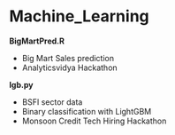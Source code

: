 # Machine_Learning

**BigMartPred.R**

- Big Mart Sales prediction 
- Analyticsvidya Hackathon

**lgb.py**
- BSFI sector data
- Binary classification with LightGBM
- Monsoon Credit Tech Hiring Hackathon
